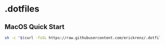 # .dotfiles

## MacOS Quick Start
```bash
sh -c "$(curl -fsSL https://raw.githubusercontent.com/erickrenz/.dotfiles/main/setup.sh)"
```

